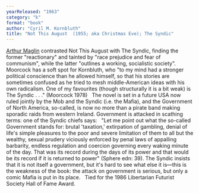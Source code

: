 ```yaml
---
yearReleased: "1963"
category: "k"
format: "book"
author: "Cyril M. Kornbluth"
title: "Not This August  (1955; aka Christmas Eve); The Syndic"
---
```

 <a href="https://libcom.org/files/Rad%20America%20V3%20I4.pdf">Arthur Maglin</a>  contrasted Not This August with The Syndic, finding the former  "reactionary" and tainted by "race prejudice and fear of communism", while the  latter "outlines a working, socialistic society".
 
Moorcock has a soft spot for Kornbluth, who "to my mind  had a stronger political conscience than he allowed himself, so that his stories  are sometimes confused as he tried to mesh middle-American ideas with his own  radicalism. One of  my favourites (though structurally it is a bit weak) is The Syndic . . ." (Moorcock 1978)
 
The novel is set in a future USA now ruled  jointly by the Mob and the Syndic (i.e. the Mafia), and the Government of North  America, so-called, is now no more than a pirate band making sporadic raids from  western Ireland. Government is attacked in scathing terms: one of the Syndic  chiefs says:
 
"Let me point out what the so-called Government stands  for: brutal 'taxation,' extirpation of gambling, denial of life's simple  pleasures to the poor and severe limitation of them to all but the wealthy,  sexual prudery viciously enforced by penal laws of appalling barbarity, endless  regulation and coercion governing every waking minute of the day. That was its  record during the days of its power and that would be its record if it is  returned to power" (Sphere edn: 39).
The Syndic insists that it is not itself a government, but  it's hard to see what else it is—this is the weakness of the book: the attack  on government is serious, but only a comic Mafia is put in its place.
 
Tied for the 1986 Libertarian Futurist  Society Hall of Fame Award.
 